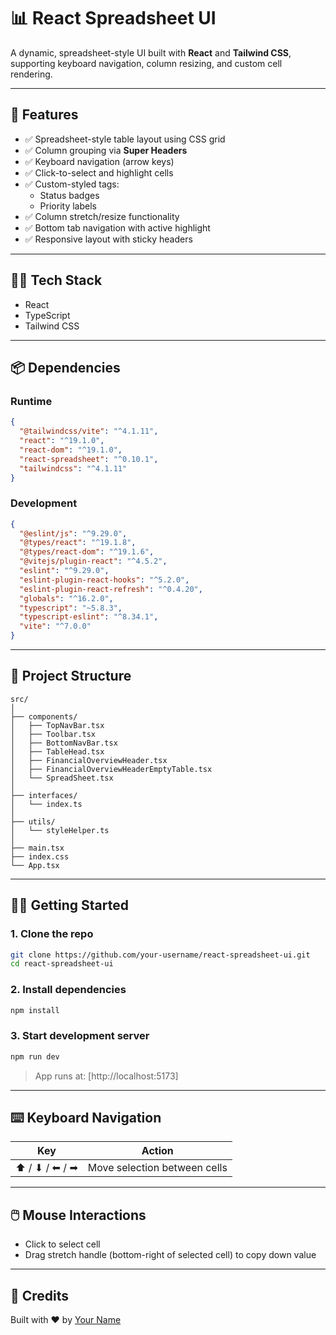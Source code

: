 # 📊 React Spreadsheet UI

A dynamic, spreadsheet-style UI built with **React** and **Tailwind CSS**, supporting keyboard navigation, column resizing, and custom cell rendering.

---

## 🚀 Features

- ✅ Spreadsheet-style table layout using CSS grid  
- ✅ Column grouping via **Super Headers**  
- ✅ Keyboard navigation (arrow keys)  
- ✅ Click-to-select and highlight cells  
- ✅ Custom-styled tags:  
  - Status badges  
  - Priority labels  
- ✅ Column stretch/resize functionality  
- ✅ Bottom tab navigation with active highlight  
- ✅ Responsive layout with sticky headers  

---

## 🧑‍💻 Tech Stack

- React
- TypeScript  
- Tailwind CSS  

---

## 📦 Dependencies

### Runtime

```json
{
  "@tailwindcss/vite": "^4.1.11",
  "react": "^19.1.0",
  "react-dom": "^19.1.0",
  "react-spreadsheet": "^0.10.1",
  "tailwindcss": "^4.1.11"
}
```

### Development

```json
{
  "@eslint/js": "^9.29.0",
  "@types/react": "^19.1.8",
  "@types/react-dom": "^19.1.6",
  "@vitejs/plugin-react": "^4.5.2",
  "eslint": "^9.29.0",
  "eslint-plugin-react-hooks": "^5.2.0",
  "eslint-plugin-react-refresh": "^0.4.20",
  "globals": "^16.2.0",
  "typescript": "~5.8.3",
  "typescript-eslint": "^8.34.1",
  "vite": "^7.0.0"
}
```

---

## 📁 Project Structure

```
src/
│
├── components/
│   ├── TopNavBar.tsx
│   ├── Toolbar.tsx
│   ├── BottomNavBar.tsx
│   ├── TableHead.tsx
│   ├── FinancialOverviewHeader.tsx
│   ├── FinancialOverviewHeaderEmptyTable.tsx
│   └── SpreadSheet.tsx
│
├── interfaces/
│   └── index.ts
│
├── utils/   
│   └── styleHelper.ts
│
├── main.tsx
├── index.css
└── App.tsx
```

---

## 👨‍💻 Getting Started

### 1. Clone the repo

```bash
git clone https://github.com/your-username/react-spreadsheet-ui.git
cd react-spreadsheet-ui
```

### 2. Install dependencies

```bash
npm install
```

### 3. Start development server

```bash
npm run dev
```

> App runs at: [http://localhost:5173]

---

## ⌨️ Keyboard Navigation

| Key            | Action                     |
|----------------|-----------------------------|
| ⬆ / ⬇ / ⬅ / ➡ | Move selection between cells |

---

## 🖱️ Mouse Interactions

- Click to select cell  
- Drag stretch handle (bottom-right of selected cell) to copy down value  

---

## 🙌 Credits

Built with ❤️ by [Your Name](https://github.com/your-username)
